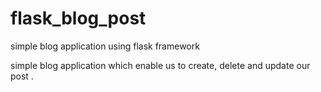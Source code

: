 # flask_blog_post
simple blog application using flask framework

simple blog application which enable us to create, delete and update our post .
